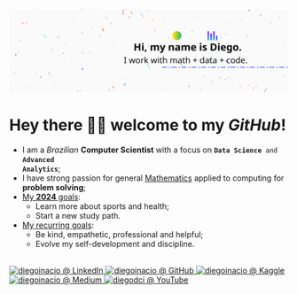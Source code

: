 ![image.svg](image.svg)

# Hey there 👋🏾 welcome to my _GitHub_!

- I am a <em>Brazilian</em> <strong>Computer Scientist</strong> with a focus on <code><strong>Data Science</strong> and <strong>Advanced Analytics</strong></code>;
- I have strong passion for general <ins>Mathematics</ins> applied to computing for <strong>problem solving</strong>;
- <ins>My <strong>2024</strong> goals</ins>:
  - Learn more about sports and health;
  - Start a new study path.
- <ins>My recurring goals</ins>:
  - Be kind, empathetic, professional and helpful;
  - Evolve my self-development and discipline.

<br>

<a href="https://www.linkedin.com/in/diegoinacio/" target="_blank">
  <img alt="diegoinacio @ LinkedIn" title="diegoinacio @ LinkedIn" src="https://img.icons8.com/?size=48&id=42823&format=png"/>
</a>
<a href="https://github.com/diegoinacio/" target="_blank">
  <img alt="diegoinacio @ GitHub" title="diegoinacio @ GitHub" src="https://img.icons8.com/?size=48&id=46565&format=png"/>
</a>
<a href="https://www.kaggle.com/diegoinacio" target="_blank">
  <img alt="diegoinacio @ Kaggle" title="diegoinacio @ Kaggle" src="https://img.icons8.com/?size=48&id=s1rM4KTx2Huf&format=png"/>
</a>
<a href="https://diegoinacio.medium.com/" target="_blank">
  <img alt="diegoinacio @ Medium" title="diegoinacio @ Medium" src="https://img.icons8.com/?size=48&id=83LUie2rl6pk&format=png"/>
</a>
<a href="https://www.youtube.com/user/diegodci/" target="_blank">
  <img alt="diegodci @ YouTube" title="diegodci @ YouTube" src="https://img.icons8.com/?size=48&id=42868&format=png"/>
</a>

